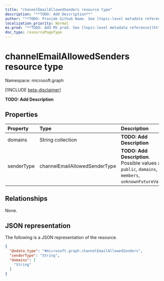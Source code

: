 ```yaml
---
title: "channelEmailAllowedSenders resource type"
description: "**TODO: Add Description**"
author: "**TODO: Provide Github Name. See [topic-level metadata reference](https://msgo.azurewebsites.net/add/document/guidelines/metadata.html#topic-level-metadata)**"
localization_priority: Normal
ms.prod: "**TODO: Add MS prod. See [topic-level metadata reference](https://msgo.azurewebsites.net/add/document/guidelines/metadata.html#topic-level-metadata)**"
doc_type: resourcePageType
---
```


# channelEmailAllowedSenders resource type

Namespace: microsoft.graph

[!INCLUDE [beta-disclaimer](../../includes/beta-disclaimer.md)]

**TODO: Add Description**

## Properties
|Property|Type|Description|
|:---|:---|:---|
|domains|String collection|**TODO: Add Description**|
|senderType|channelEmailAllowedSenderType|**TODO: Add Description**. Possible values are: `public`, `domains`, `members`, `unknownFutureValue`.|

## Relationships
None.

## JSON representation
The following is a JSON representation of the resource.
<!-- {
  "blockType": "resource",
  "@odata.type": "microsoft.graph.channelEmailAllowedSenders"
}
-->
``` json
{
  "@odata.type": "#microsoft.graph.channelEmailAllowedSenders",
  "senderType": "String",
  "domains": [
    "String"
  ]
}
```

